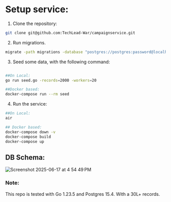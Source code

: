 # Setup service:
1. Clone the repository:
```bash
git clone git@github.com:TechLead-War/campaignservice.git
```
2. Run migrations.
```bash
migrate -path migrations -database "postgres://postgres:password@localhost:5432/campaign_service?sslmode=disable" up
```

3. Seed some data, with the following command:
```bash

##On Local:
go run seed.go -records=2000 -workers=20

##Docker based:
docker-compose run --rm seed
```

4. Run the service:
```bash
##On Local:
air

## Docker based:
docker-compose down -v      
docker-compose build
docker-compose up
```
## DB Schema:
![Screenshot 2025-06-17 at 4 54 49 PM](https://github.com/user-attachments/assets/f2d70357-229f-4c0b-81da-b019fa4e7f5d)


### Note:<br>
This repo is tested with Go 1.23.5 and Postgres 15.4. With a 30L+ records.

